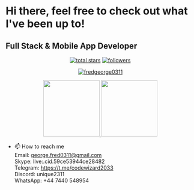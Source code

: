 # Hi there, feel free to check out what I've been up to!

##  Full Stack & Mobile App Developer

<!--<img src="https://komarev.com/ghpvc/?username=chinmay29hub&label=Profile%20views&color=0e75b6&style=flat" alt="fredgeorge0311" /> -->
<p align="center">
  <a href="https://github.com/fredgeorge0311?tab=repositories&sort=stargazers">
    <img alt="total stars" title="Total stars on GitHub" src="https://custom-icon-badges.herokuapp.com/badge/dynamic/json?logo=star&color=55960c&labelColor=488207&label=Stars&style=for-the-badge&query=%24.stars&url=https://api.github-star-counter.workers.dev/user/fredgeorge0311"/></a>
  <a href="https://github.com/fredgeorge0311?tab=followers">
    <img alt="followers" title="Follow me on Github" src="https://custom-icon-badges.herokuapp.com/github/followers/fredgeorge0311?color=236ad3&labelColor=1155ba&style=for-the-badge&logo=person-add&label=Followers&logoColor=white"/></a>
</p>

<p align="center">
  <a href="https://github.com/fredgeorge0311/github-readme-streak-stats">
    <img title="🔥 Get streak stats for your profile at git.io/streak-stats" alt="fredgeorge0311" src="https://github-readme-streak-stats.herokuapp.com/?user=fredgeorge0311&theme=monokai-metallian&hide_border=true"/>
  </a>
</p>

<p align="center">
  <a href="https://github.com/fredgeorge0311/github-readme-stats">
    <img
      height="150"
      src="https://github-readme-stats-sigma-five.vercel.app/api?username=fredgeorge0311&count_private=true&show_icons=true&custom_title=GeorgeFred's%20Github%20Status&theme=vision-friendly-dark"
    />
   </a>
  <a href="https://github.com/fredgeorge0311/github-readme-stats">
    <img
      height="150"
      src="https://github-readme-stats-sigma-five.vercel.app/api/top-langs/?username=fredgeorge0311&layout=compact&theme=vision-friendly-dark" />
  </a>  
</p>



- 📫 How to reach me </br>
    Email: george.fred0311@gmail.com </br>
    Skype: live:.cid.59ce53944ce28482 </br>
    Telegram: https://t.me/codewizard2033 </br>
    Discord: unique2311 </br>
    WhatsApp: +44 7440 548954 </br>
  <!--   Resume: https://flowcv.com/resume/8o5hpas28f </br> -->
    
<!--
**fredgeorge0311/fredgeorge0311** is a ✨ _special_ ✨ repository because its `README.md` (this file) appears on your GitHub profile.

Here are some ideas to get you started:

- 🔭 I’m currently working on ...
- 🌱 I’m currently learning ...
- 👯 I’m looking to collaborate on ...
- 🤔 I’m looking for help with ...
- 💬 Ask me about ...
- 📫 How to reach me: ...
- 😄 Pronouns: ...
- ⚡ Fun fact: ...
-->

